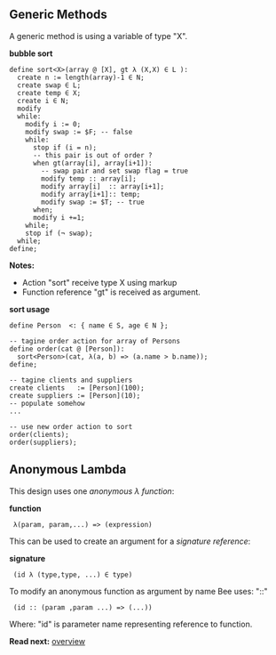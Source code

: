 ## Generic Methods

A generic method is using a variable of type "X". 

**bubble sort**

```
define sort<X>(array @ [X], gt λ (X,X) ∈ L ):
  create n := length(array)-1 ∈ N; 
  create swap ∈ L;
  create temp ∈ X;
  create i ∈ N;
  modify 
  while:
    modify i := 0;
    modify swap := $F; -- false
    while: 
      stop if (i = n);
      -- this pair is out of order ?
      when gt(array[i], array[i+1]):
        -- swap pair and set swap flag = true
        modify temp :: array[i];
        modify array[i]  :: array[i+1];
        modify array[i+1]:: temp;
        modify swap := $T; -- true
      when;
      modify i +=1;
    while; 
    stop if (¬ swap);
  while;
define;
```

**Notes:**

* Action "sort" receive type X using markup <X> 
* Function reference "gt" is received as argument.

**sort usage**

```
define Person  <: { name ∈ S, age ∈ N };

-- tagine order action for array of Persons
define order(cat @ [Person]):
  sort<Person>(cat, λ(a, b) => (a.name > b.name));
define;

-- tagine clients and suppliers
create clients   := [Person](100);
create suppliers := [Person](10);
-- populate somehow
...

-- use new order action to sort
order(clients);
order(suppliers);
```

## Anonymous Lambda

This design uses one _anonymous λ function_:


**function**
```
 λ(param, param,...) => (expression)
```

This can be used to create an argument for a _signature reference_:

**signature**
```
 (id λ (type,type, ...) ∈ type)
```

To modify an anonymous function as argument by name Bee uses: "::"

```
 (id :: (param ,param ...) => (...))
```

Where: "id" is parameter name representing reference to function.

**Read next:** [overview](../syntax/overview.md)